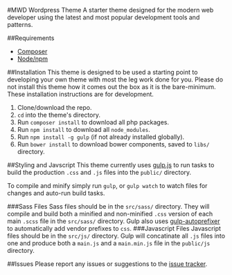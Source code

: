 #MWD Wordpress Theme
A starter theme designed for the modern web developer using the latest and most popular development tools and patterns.

##Requirements
* [Composer](https://getcomposer.org/doc/00-intro.md#installation-linux-unix-osx)
* [Node/npm](https://nodejs.org/en/download/)

##Installation
This theme is designed to be used a starting point to developing your own theme with most the leg work done for you. Please do not install this theme how it comes out the box as it is the bare-minimum. 
These installation instructions are for development.

1. Clone/download the repo.
2. `cd` into the theme's directory.
3. Run `composer install` to download all php packages.
4. Run `npm install` to download all `node_modules`.
5. Run `npm install -g gulp` (if not already installed globally).
4. Run `bower install` to download bower components, saved to `libs/` directory.

##Styling and Javscript
This theme currently uses [gulp.js](http://gulpjs.com/) to run tasks to build the production `.css` and `.js` files into the `public/` directory.

To compile and minify simply run `gulp`, or `gulp watch` to watch files for changes and auto-run build tasks.

###Sass Files
Sass files should be in the `src/sass/` directory. They will compile and build both a minified and non-minified `.css` version of each main `.scss` file in the `src/sass/` directory. Gulp also uses [gulp-autoprefixer](https://github.com/postcss/autoprefixer) to automatically add vendor prefixes to `css`.
###Javascript Files
Javascript files should be in the `src/js/` directory. Gulp will concatinate all `.js` files into one and produce both a `main.js` and a `main.min.js` file in the `public/js` directory.

##Issues
Please report any issues or suggestions to the [issue tracker](https://github.com/rossjcooper/MWD-Wordpress-Theme/issues).
